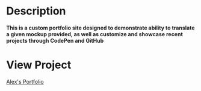 # Description
**This is a custom portfolio site designed to demonstrate ability to translate a given mockup provided, as well as customize and showcase recent projects through CodePen and GitHub**

# View Project
[Alex's Portfolio](https://alekay.github.io/portfolio-project/)